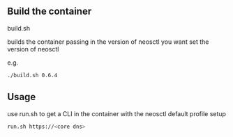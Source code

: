 
## Build the container 

build.sh  

builds the container passing in the version of neosctl you want set the version of neosctl

e.g.

```bash
./build.sh 0.6.4
```

## Usage  

use run.sh to get a CLI in the container with the neosctl default profile setup 

```bash
run.sh https://<core dns>
```

